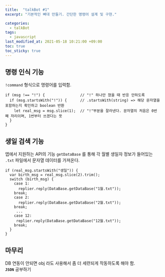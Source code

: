 ```yaml
---
title:  "talkBot #1"
excerpt: "기본적인 뼈대 만들기. 간단한 명령어 설계 및 구현."

categories:
  - talkBot
tags:
  - javascript
last_modified_at: 2021-05-18 10:21:00 +09:00
toc: true
toc_sticky: true
---
```


## 명령 인식 기능

`!command` 형식으로 명령어를 입력함.

```
if (msg !== "!") {                // "!" 하나만 쳤을 때 반응 안하도록
  if (msg.startsWith("!")) {      // .startsWith(string) => 해당 문자열을 포함하는지 확인하고 boolean 반환
    let real_msg = msg.slice(1);  // "!"부분을 잘라낸다. 문자열의 처음은 0번째 자리이며, 1번부터 쓰겠다는 뜻
  }
}
```

## 생일 검색 기능

앱에서 지원하는 API의 기능 `getDataBase` 를 통해 각 월별 생일자 정보가 들어있는 `.txt` 파일에서 문자열 데이터를 가져온다.
```
if (real_msg.startsWith("생일")) {
  var birth_msg = real_msg.slice(2).trim();
  switch (birth_msg) {
    case 1:
      replier.reply(DataBase.getDataBase("1월.txt"));
    break;
    case 2:
      replier.reply(DataBase.getDataBase("2월.txt"));
    break;
     ...
    case 12:
     replier.reply(DataBase.getDataBase("12월.txt"));
    break;
  }
}
```

## 마무리
DB 연동이 안되면 obj 라도 사용해서 좀 더 세련되게 작동하도록 해야 함.  
**`JSON`** 공부하기